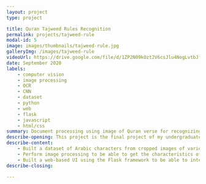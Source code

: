 ```yaml
---
layout: project
type: project

title: Quran Tajweed Rules Recognition
permalink: projects/tajweed-rule
modal-id: 5
image: images/thumbnails/tajweed-rule.jpg
galleryImg: /images/tajweed-rule
videoUrl: https://drive.google.com/file/d/1ZP2N09kOzt2V6csJlu4NogLvtbJfZf7L/preview?resourcekey=null
date: September 2020
labels:
    - computer vision
    - image processing
    - OCR
    - CNN
    - dataset
    - python
    - web
    - flask
    - javascript
    - html/css
summary: Document processing using image of Quran verse for recognizing the tajweed rules type and it's location.
describe-opening: This project is the final project of my undergraduate study at Universitas Gadjah Mada majoring in Electronics and Instrumentation, Department of Computer Science and Electronics. The aim of my final project is to develop a method for recognizing the reading law contained in the verses of the Quran with input in the form of image and creating a web-based user interface to display the results of each process. This project consists of the following works
describe-content:
    - Built a dataset of Arabic characters from cropped ​​images of various variations of Arabic letters in 10 types of fonts. Implemented by creating a simple tool for automatic cropping and saving with an UI created using the PySimpleGUI library in python.
    - Perform image processing to be able to get the characteristics of Arabic letters in the image of the Al-Quran verse needed for the purposes of determining the law of reading, including character detection that marks the occurrence of the reading law by using template matching, compiling algorithms for character segmentation by utilizing image pixel values ​​and perform Arabic character recognition using CNN from the created dataset.
    - Built a web-based UI using the Flask framework to be able to integrate reading law recognition methods created using python with a user interface created using html, css, and javascript.
describe-closing:

---
```

